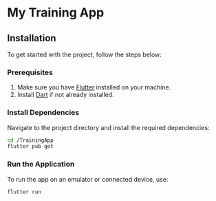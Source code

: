 
# My Training App

## Installation

To get started with the project, follow the steps below:

### Prerequisites

1. Make sure you have [Flutter](https://flutter.dev/docs/get-started/install) installed on your machine.
2. Install [Dart](https://dart.dev/get-dart) if not already installed.

### Install Dependencies

Navigate to the project directory and install the required dependencies:

```bash
cd /TrainingApp
flutter pub get
```

### Run the Application

To run the app on an emulator or connected device, use:

```bash
flutter run
```